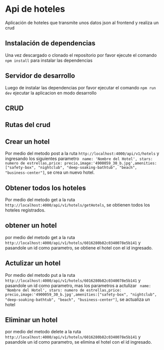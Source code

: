 # Api de hoteles

Aplicación de hoteles que transmite unos datos json al frontend y realiza un crud

## Instalación de dependencias

Una vez descargado o clonado el repositorio por favor ejecute el comando `npm install`
para instalar las dependencias

## Servidor de desarrollo

Luego de instalar las dependencias por favor ejecutar el comando `npm run dev`
ejecutar la aplicacion en modo desarrollo

## CRUD

## Rutas del crud

## Crear un hotel

Por medio del metodo post a la ruta `http://localhost:4000/api/v1/hotels` y ingresando los siguientes
parametro ` name: 'Nombre del Hotel', stars: numero de estrellas,price: precio,image:'4900059_30_b.jpg',amenities:["safety-box", "nightclub", "deep-soaking-bathtub", "beach", "business-center"]`,
se crea un nuevo hotel.

## Obtener todos los hoteles

Por medio del metodo get a la ruta `http://localhost:4000/api/v1/hotels/getHotels`, se obtienen todos los hoteles registrados.

## obtener un hotel

por medio del metodo get a la ruta `http://localhost:4000/api/v1/hotels/6016280b82c0340078e5b141` y
pasandole un id como parametro, se obtiene el hotel con el id ingresado.

## Actulizar un hotel

Por medio del metodo put a la ruta `http://localhost:4000/api/v1/hotels/6016280b82c0340078e5b141` y
pasandole un id como parametro, mas los parametros a actulizar
` name: 'Nombre del Hotel', stars: numero de estrellas,price: precio,image:'4900059_30_b.jpg',amenities:["safety-box", "nightclub", "deep-soaking-bathtub", "beach", "business-center"]`,
se actualiza un hotel

## Eliminar un hotel

por medio del metodo delete a la ruta `http://localhost:4000/api/v1/hotels/6016280b82c0340078e5b141` y
pasandole un id como parametro, se elimina el hotel con el id ingresado.
